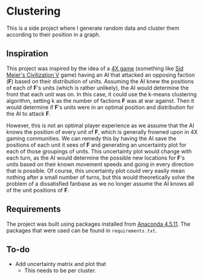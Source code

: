 # Clustering
This is a side project where I generate random data and cluster them
according to their position in a graph. 

## Inspiration
This project was inspired by the idea of a [4X game](https://en.wikipedia.org/wiki/4X)
(something like [Sid Meier's Civilization V](https://store.steampowered.com/app/8930/Sid_Meiers_Civilization_V/) game) having an AI that
attacked an opposing faction (**F**) based on their distribution of units. Assuming the AI knew the positions of each of **F**'s
units (which is rather unlikely), the AI would determine the front that each unit was on. In this case, it could use the k-means clustering
algorithm, setting k as the number of factions **F** was at war against. Then it would determine if **F**'s units were in an optimal
position and distribution for the AI to attack **F**. 

However, this is not an optimal player experience as we assume that the AI knows the position of every unit of **F**, which is generally
frowned upon in 4X gaming communities. We can remedy this by having the AI save the positions of each unit it sees of **F** and generating
an uncertainty plot for each of those groupings of units. This uncertainty plot would change with each turn, as the AI would determine the
possible new locations for **F**'s units based on their known movement speeds and going in every direction that is possible. Of course,
this uncertainty plot could very easily mean nothing after a small number of turns, but this would theoretically solve the problem of a
dissatisfied fanbase as we no longer assume the AI knows all of the unit positions of **F**.  

## Requirements
The project was built using packages installed from 
[Anaconda 4.5.11](https://www.anaconda.com/download). The 
packages that were used can be found in `requirements.txt`.

## To-do
* Add uncertainty matrix and plot that
  * This needs to be per cluster.
